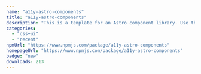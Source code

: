 ```yaml
---
name: "a11y-astro-components"
title: "a11y-astro-components"
description: "This is a template for an Astro component library. Use this template for writing components to use in multiple projects or publish to NPM."
categories:
  - "css+ui"
  - "recent"
npmUrl: "https://www.npmjs.com/package/a11y-astro-components"
homepageUrl: "https://www.npmjs.com/package/a11y-astro-components"
badge: "new"
downloads: 213
---
```

